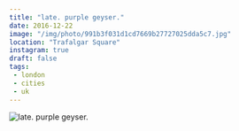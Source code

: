 ```yaml
---
title: "late. purple geyser."
date: 2016-12-22
image: "/img/photo/991b3f031d1cd7669b27727025dda5c7.jpg"
location: "Trafalgar Square"
instagram: true
draft: false
tags:
 - london
 - cities
 - uk
---
```


![late. purple geyser.](/img/photo/991b3f031d1cd7669b27727025dda5c7.jpg)
